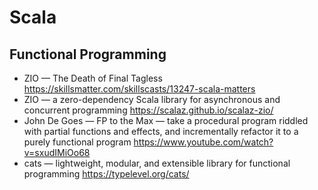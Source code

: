 # Scala

## Functional Programming 

* ZIO — The Death of Final Tagless
  https://skillsmatter.com/skillscasts/13247-scala-matters
* ZIO — a zero-dependency Scala library for asynchronous and concurrent programming
  https://scalaz.github.io/scalaz-zio/
* John De Goes — FP to the Max — take a procedural program riddled with partial functions and effects, and incrementally refactor it to a purely functional program
  https://www.youtube.com/watch?v=sxudIMiOo68
* cats — lightweight, modular, and extensible library for functional programming
  https://typelevel.org/cats/

